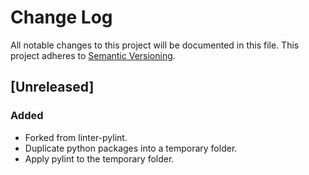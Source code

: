 # Change Log
All notable changes to this project will be documented in this file.
This project adheres to [Semantic Versioning](http://semver.org/).

## [Unreleased]
### Added
- Forked from linter-pylint.
- Duplicate python packages into a temporary folder.
- Apply pylint to the temporary folder.
